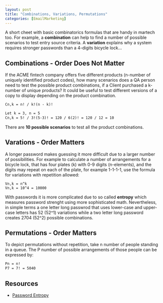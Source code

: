 ```yaml
---
layout: post
title: "Combinations, Variations, Permutations"
categories: [EmailMarketing]
---
```

A short cheet with basic combinatorics formulas that are handy in martech too. For example, a **combination** can help to find a number of possible scenarios to test entry source criteria. A **variation** explains why a system requires stronger passwords than a 4-digits bicycle lock&hellip;

## Combinations - Order Does Not Matter
If the ACME fintech company offers five different products (n-number of uniquely identified product codes), how many scenarios does a QA person need to test the possible product combinations, if a Client purchased a k-number of unique products? It could be useful to test different versions of a copy to display depending on the product combination.

```html
Cn,k = n! / k!(n - k)!

Let k = 3, n = 5
Cn,k = 5! / 3!(5-3)! = 120 / 6(2)! = 120 / 12 = 10
```
There are **10 possible scenarios** to test all the product combinations.

## Varations - Order Matters
A longer password makes guessing it more difficult due to a larger number of possibilities. For example to calculate a number of arrangements for a bicycle lock, that has four plates (k) with 0-9 digits (n-elements), and the digits may repeat on each of the plate, for example 1-1-1-1, use the formula for variations with repetition allowed:

```text
Vn,k = n^k
Vn,k = 10^4 = 10000
```

With passwords it is more complicated due to so called **entropy** which measures password strenght using more sophisticated math. Nevertheless, in simple terms a one letter long passwrod that uses lower-case and upper-case letters has 52 (52^1) variations while a two letter long password creates 2704 (52^2) possible combinations.

## Permutations - Order Matters
To depict permutations without repetition, take n number of people standing in a queue. The P number of possible arrangements of those people can be expressed by:
```html
Pn = n!
P7 = 7! = 5040
```

## Resources
*  [Password Entropy](https://www.omnicalculator.com/other/password-entropy)